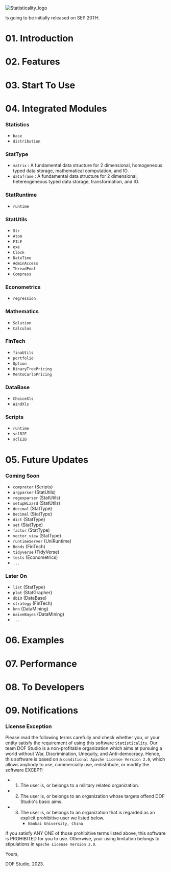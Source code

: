 ![Statisticality_logo](https://github.com/dof-studio/Statisticality/assets/144514436/2f3eb7d6-6ee7-40a6-a6b8-706c2738028d)



Is going to be initially released on SEP 20TH.

# 01. Introduction


# 02. Features


# 03. Start To Use


# 04. Integrated Modules
### Statistics
- `base`
- `distribution`
### StatType
- `matrix` : A fundamental data structure for 2 dimensional, homogeneous typed data storage, mathematical computation, and IO.
- `dataframe` : A fundamental data structure for 2 dimensional, hetereogeneous typed data storage, transformation, and IO.
### StatRuntime
- `runtime`
### StatUtils
- `Str`
- `Atom`
- `FILE`
- `exe`
- `Clock`
- `DateTime`
- `AdminAccess`
- `ThreadPool`
- `Compress`
### Econometrics
- `regression`
### Mathematics
- `Solution`
- `Calculus`
### FinTech
- `finaUtils`
- `portfolio`
- `Option`
- `BinaryTreePricing`
- `MentoCarloPricing`
### DataBase
- `ChoiceXls`
- `WindXls`
### Scripts
- `runtime`
- `sclB2E`
- `sclE2B`


# 05. Future Updates
### Coming Soon
- `compreter` (Scripts)
- `argparser` (StatUtils)
- `regexparser` (StatUtils)
- `setupWizard` (StatUtils)
- `decimal` (StatType)
- `Decimal` (StatType)
- `dict` (StatType)
- `set` (StatType)
- `factor` (StatType)
- `vector_view` (StatType)
- `runtimeServer` (UniRuntime)
- `Bonds` (FinTech)
- `tidyverse` (TidyVerse)
- `tests` (Econometrics)
- `...`
### Later On
- `list` (StatType)
- `plot` (StatGrapher)
- `dbIO` (DataBase)
- `strategy` (FinTech)
- `knn` (DataMining)
- `naiveBayes` (DataMining)
- `...`


# 06. Examples


# 07. Performance


# 08. To Developers


# 09. Notifications
### License Exception
Please read the following terms carefully and check whether you, or your entity satisfy the requirement of using this software `Statisticality`.
Our team DOF Studio is a non-profitable organization which aims at pursuing a world without War, Discrimination, Unequity, and Anti-democracy.
Hence, this software is based on a `conditional Apache License Version 2.0`, which allows anybody to use, commercially use, redistribute, or modify the software EXCEPT:
- 1. The user is, or belongs to a military related organization.
- 2. The user is, or belongs to an organization whose targets offend DOF Studio's basic aims.
- 3. The user is, or belongs to an organization that is regarded as an explicit prohibitive user we listed below.
     - `Nankai University, China`

If you satisfy ANY ONE of those prohibitive terms listed above, this software is PROHIBITED for you to use. Otherwise, your using limitation belongs to stipulations in `Apache License Version 2.0`.



Yours,

DOF Studio, 2023.
